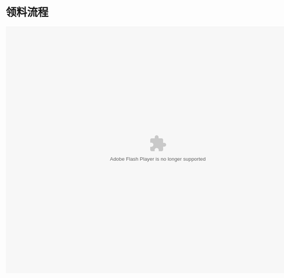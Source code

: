 # 领料流程

<embed src="http://resource.3cwdb.com/kailong-donghua/项目管理-4领料流程.swf" width="800" height="650"  pluginspage="http://www.macromedia.com/go/getflashplayer" 
type="application/x-shockwave-flash" ></embed>
